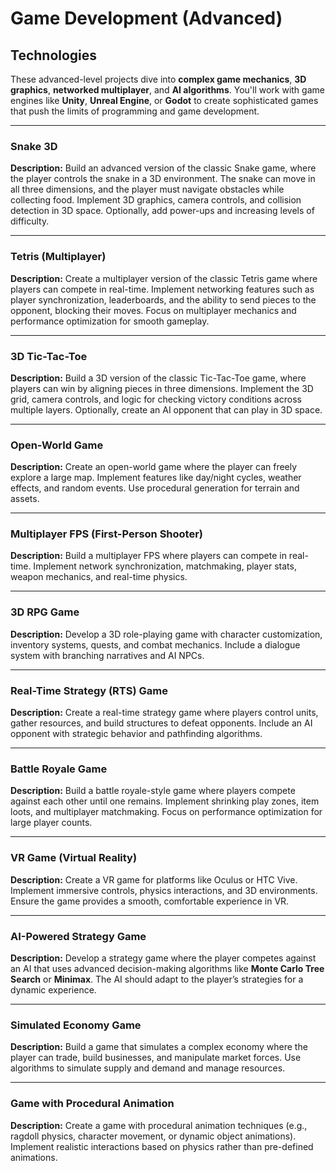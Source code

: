 # Game Development (Advanced)

## Technologies  
These advanced-level projects dive into **complex game mechanics**, **3D graphics**, **networked multiplayer**, and **AI algorithms**. You'll work with game engines like **Unity**, **Unreal Engine**, or **Godot** to create sophisticated games that push the limits of programming and game development.

---

### Snake 3D  
**Description:** Build an advanced version of the classic Snake game, where the player controls the snake in a 3D environment. The snake can move in all three dimensions, and the player must navigate obstacles while collecting food. Implement 3D graphics, camera controls, and collision detection in 3D space. Optionally, add power-ups and increasing levels of difficulty.

---

### Tetris (Multiplayer)  
**Description:** Create a multiplayer version of the classic Tetris game where players can compete in real-time. Implement networking features such as player synchronization, leaderboards, and the ability to send pieces to the opponent, blocking their moves. Focus on multiplayer mechanics and performance optimization for smooth gameplay.

---

### 3D Tic-Tac-Toe  
**Description:** Build a 3D version of the classic Tic-Tac-Toe game, where players can win by aligning pieces in three dimensions. Implement the 3D grid, camera controls, and logic for checking victory conditions across multiple layers. Optionally, create an AI opponent that can play in 3D space.

---

### Open-World Game  
**Description:** Create an open-world game where the player can freely explore a large map. Implement features like day/night cycles, weather effects, and random events. Use procedural generation for terrain and assets.

---

### Multiplayer FPS (First-Person Shooter)  
**Description:** Build a multiplayer FPS where players can compete in real-time. Implement network synchronization, matchmaking, player stats, weapon mechanics, and real-time physics.

---

### 3D RPG Game  
**Description:** Develop a 3D role-playing game with character customization, inventory systems, quests, and combat mechanics. Include a dialogue system with branching narratives and AI NPCs.

---

### Real-Time Strategy (RTS) Game  
**Description:** Create a real-time strategy game where players control units, gather resources, and build structures to defeat opponents. Include an AI opponent with strategic behavior and pathfinding algorithms.

---

### Battle Royale Game  
**Description:** Build a battle royale-style game where players compete against each other until one remains. Implement shrinking play zones, item loots, and multiplayer matchmaking. Focus on performance optimization for large player counts.

---

### VR Game (Virtual Reality)  
**Description:** Create a VR game for platforms like Oculus or HTC Vive. Implement immersive controls, physics interactions, and 3D environments. Ensure the game provides a smooth, comfortable experience in VR.

---

### AI-Powered Strategy Game  
**Description:** Develop a strategy game where the player competes against an AI that uses advanced decision-making algorithms like **Monte Carlo Tree Search** or **Minimax**. The AI should adapt to the player’s strategies for a dynamic experience.

---

### Simulated Economy Game  
**Description:** Build a game that simulates a complex economy where the player can trade, build businesses, and manipulate market forces. Use algorithms to simulate supply and demand and manage resources.

---

### Game with Procedural Animation  
**Description:** Create a game with procedural animation techniques (e.g., ragdoll physics, character movement, or dynamic object animations). Implement realistic interactions based on physics rather than pre-defined animations.